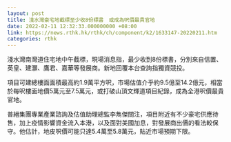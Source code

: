 ```yaml
---
layout: post
title: 淺水灣豪宅地截標至少收8份標書　或成為呎價最貴官地
date: 2022-02-11 12:32:33.000000000 +08:00
link: https://news.rthk.hk/rthk/ch/component/k2/1633147-20220211.htm
categories: rthk
---
```


淺水灣南灣道住宅地中午截標，現場消息指，最少收到8份標書，分別來自信置、英皇、建灝、鷹君、嘉華等發展商。新地回覆本台查詢指獨資競投。

項目可建總樓面面積最高約1.9萬平方呎，市場估值介乎約9.5億至14.2億元，相當於每呎樓面地價5萬元至7.5萬元，或打破山頂文輝道項目紀錄，成為全港呎價最貴官地。

普縉集團專業產業諮詢及估值助理總監李雋傑關注，項目附近有不少豪宅供應待售，加上疫情影響資金流入本港，以及面對美國加息，對發展商出價的看法較保守。他估計，地皮呎價可能只達5.4萬至5.8萬元，貼近市場預期下限。
